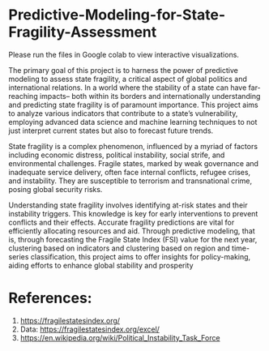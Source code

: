 # Predictive-Modeling-for-State-Fragility-Assessment

Please run the files in Google colab to view interactive visualizations.

 The primary goal of this project is to harness the power of predictive modeling to assess state
 fragility, a critical aspect of global politics and international relations. In a world where the
 stability of a state can have far-reaching impacts– both within its borders and internationally
 understanding and predicting state fragility is of paramount importance. This project aims to
 analyze various indicators that contribute to a state’s vulnerability, employing advanced data
 science and machine learning techniques to not just interpret current states but also to forecast
 future trends.
 
 State fragility is a complex phenomenon, influenced by a myriad of factors including economic
 distress, political instability, social strife, and environmental challenges. Fragile states, marked
 by weak governance and inadequate service delivery, often face internal conflicts, refugee
 crises, and instability. They are susceptible to terrorism and transnational crime, posing global
 security risks.
 
 Understanding state fragility involves identifying at-risk states and their instability triggers. This
 knowledge is key for early interventions to prevent conflicts and their effects. Accurate fragility
 predictions are vital for efficiently allocating resources and aid. Through predictive modeling,
 that is, through forecasting the Fragile State Index (FSI) value for the next year, clustering
 based on indicators and clustering based on region and time-series classification, this project
 aims to offer insights for policy-making, aiding efforts to enhance global stability and prosperity

 # References:
 1) https://fragilestatesindex.org/
 2) Data: https://fragilestatesindex.org/excel/
 3) https://en.wikipedia.org/wiki/Political_Instability_Task_Force
